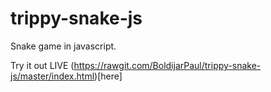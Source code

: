 # trippy-snake-js
Snake game in javascript.



Try it out LIVE (https://rawgit.com/BoldijarPaul/trippy-snake-js/master/index.html)[here]